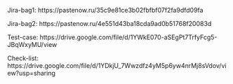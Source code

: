 <p>Jira-bag1: https://pastenow.ru/35c9e81ce3b02fbfbf07f2fa9dfd09fa</p>
<p>Jira-bag2: https://pastenow.ru/4e551d43ba18cda9ad0b51768f20083d</p>
<p>Test-case: https://drive.google.com/file/d/1YWkE070-aSEgPt7TrfyFcg5-JBqWxyMU/view <p>
<p>Check-list: https://drive.google.com/file/d/1YDkjU_7Wwzdfz4yM5p6yw4nrMj8sVdov/view?usp=sharing
